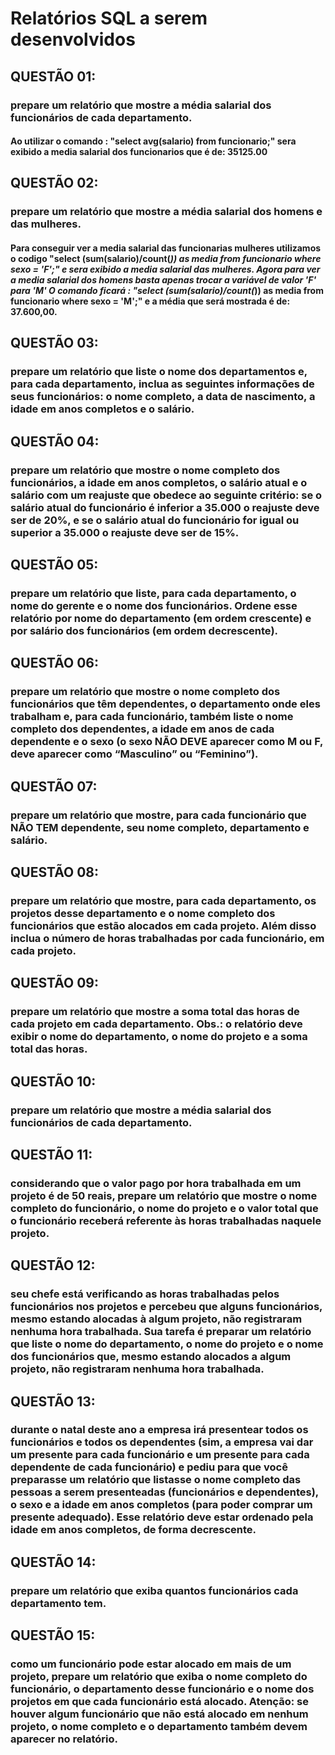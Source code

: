 # Relatórios SQL a serem desenvolvidos

## QUESTÃO 01: 
### prepare um relatório que mostre a média salarial dos funcionários de cada departamento.
#### Ao utilizar o comando : "select avg(salario) from funcionario;" sera exibido a media salarial dos funcionarios que é de: 35125.00

## QUESTÃO 02: 
### prepare um relatório que mostre a média salarial dos homens e das mulheres.
#### Para conseguir ver a media salarial das funcionarias mulheres utilizamos o codigo "select (sum(salario)/count(*)) as media from funcionario where sexo = 'F';" e sera exibido a media salarial das mulheres. Agora para ver a media salarial dos homens basta apenas trocar a variável de valor 'F' para 'M' O comando ficará : "select (sum(salario)/count(*)) as media from funcionario where sexo = 'M';" e a média que será mostrada é de: 37.600,00.

## QUESTÃO 03: 
### prepare um relatório que liste o nome dos departamentos e, para cada departamento, inclua as seguintes informações de seus funcionários: o nome completo, a data de nascimento, a idade em anos completos e o salário.
####

## QUESTÃO 04: 
### prepare um relatório que mostre o nome completo dos funcionários, a idade em anos completos, o salário atual e o salário com um reajuste que obedece ao seguinte critério: se o salário atual do funcionário é inferior a 35.000 o reajuste deve ser de 20%, e se o salário atual do funcionário for igual ou superior a 35.000 o reajuste deve ser de 15%.
## QUESTÃO 05: 
### prepare um relatório que liste, para cada departamento, o nome do gerente e o nome dos funcionários. Ordene esse relatório por nome do departamento (em ordem crescente) e por salário dos funcionários (em ordem decrescente).
## QUESTÃO 06: 
### prepare um relatório que mostre o nome completo dos funcionários que têm dependentes, o departamento onde eles trabalham e, para cada funcionário, também liste o nome completo dos dependentes, a idade em anos de cada dependente e o sexo (o sexo NÃO DEVE aparecer como M ou F, deve aparecer como “Masculino” ou “Feminino”).
## QUESTÃO 07: 
### prepare um relatório que mostre, para cada funcionário que NÃO TEM dependente, seu nome completo, departamento e salário.
## QUESTÃO 08: 
### prepare um relatório que mostre, para cada departamento, os projetos desse departamento e o nome completo dos funcionários que estão alocados em cada projeto. Além disso inclua o número de horas trabalhadas por cada funcionário, em cada projeto.
## QUESTÃO 09: 
### prepare um relatório que mostre a soma total das horas de cada projeto em cada departamento. Obs.: o relatório deve exibir o nome do departamento, o nome do projeto e a soma total das horas.
## QUESTÃO 10: 
### prepare um relatório que mostre a média salarial dos funcionários de cada departamento.
## QUESTÃO 11: 
### considerando que o valor pago por hora trabalhada em um projeto é de 50 reais, prepare um relatório que mostre o nome completo do funcionário, o nome do projeto e o valor total que o funcionário receberá referente às horas trabalhadas naquele projeto.
## QUESTÃO 12: 
### seu chefe está verificando as horas trabalhadas pelos funcionários nos projetos e percebeu que alguns funcionários, mesmo estando alocadas à algum projeto, não registraram nenhuma hora trabalhada. Sua tarefa é preparar um relatório que liste o nome do departamento, o nome do projeto e o nome dos funcionários que, mesmo estando alocados a algum projeto, não registraram nenhuma hora trabalhada.
## QUESTÃO 13: 
### durante o natal deste ano a empresa irá presentear todos os funcionários e todos os dependentes (sim, a empresa vai dar um presente para cada funcionário e um presente para cada dependente de cada funcionário) e pediu para que você preparasse um relatório que listasse o nome completo das pessoas a serem presenteadas (funcionários e dependentes), o sexo e a idade em anos completos (para poder comprar um presente adequado). Esse relatório deve estar ordenado pela idade em anos completos, de forma decrescente.
## QUESTÃO 14: 
### prepare um relatório que exiba quantos funcionários cada departamento tem.
## QUESTÃO 15: 
### como um funcionário pode estar alocado em mais de um projeto, prepare um relatório que exiba o nome completo do funcionário, o departamento desse funcionário e o nome dos projetos em que cada funcionário está alocado. Atenção: se houver algum funcionário que não está alocado em nenhum projeto, o nome completo e o departamento também devem aparecer no relatório.
